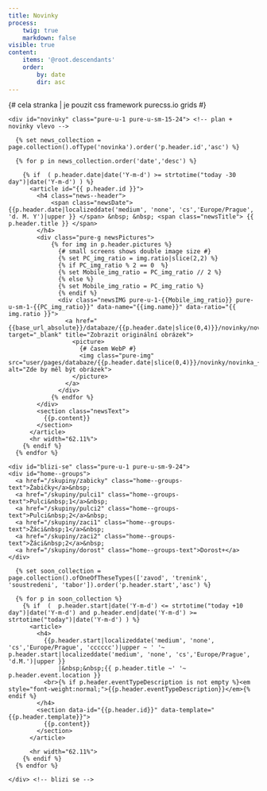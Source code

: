 ```yaml
---
title: Novinky
process:
    twig: true
    markdown: false
visible: true
content:
    items: '@root.descendants'
    order:
        by: date
        dir: asc
---
```


<div class="pure-g"> {# cela stranka | je pouzit css framework purecss.io grids #}
  
    <div id="novinky" class="pure-u-1 pure-u-sm-15-24"> <!-- plan + novinky vlevo -->

      {% set news_collection = page.collection().ofType('novinka').order('p.header.id','asc') %}

      {% for p in news_collection.order('date','desc') %}

        {% if  ( p.header.date|date('Y-m-d') >= strtotime("today -30 day")|date('Y-m-d') ) %}
          <article id="{{ p.header.id }}">
            <h4 class="news--header">
                <span class="newsDate">{{p.header.date|localizeddate('medium', 'none', 'cs','Europe/Prague', 'd. M. Y')|upper }} </span> &nbsp; &nbsp; <span class="newsTitle"> {{ p.header.title }} </span>
            </h4>
            <div class="pure-g newsPictures">
                {% for img in p.header.pictures %}
                  {# small screens shows double image size #}
                  {% set PC_img_ratio = img.ratio|slice(2,2) %}
                  {% if PC_img_ratio % 2 == 0  %}
                  {% set Mobile_img_ratio = PC_img_ratio // 2 %}
                  {% else %}
                  {% set Mobile_img_ratio = PC_img_ratio %}
                  {% endif %}
                  <div class="newsIMG pure-u-1-{{Mobile_img_ratio}} pure-u-sm-1-{{PC_img_ratio}}" data-name="{{img.name}}" data-ratio="{{ img.ratio }}">
                    <a href="{{base_url_absolute}}/databaze/{{p.header.date|slice(0,4)}}/novinky/novinka_{{p.header.id}}/img/{{img.name}}" target="_blank" title="Zobrazit originální obrázek">
                      <picture>
                        {# časem WebP #}
                        <img class="pure-img" src="user/pages/databaze/{{p.header.date|slice(0,4)}}/novinky/novinka_{{p.header.id}}/img/preview_{{img.name}}" alt="Zde by měl být obrázek">
                      </picture>
                    </a>
                  </div>
                {% endfor %}
            </div>
            <section class="newsText">
              {{p.content}}
            </section>
          </article>
          <hr width="62.11%">
        {% endif %}
      {% endfor %}
    
   </div> <!-- plan + novinky -->


    <div id="blizi-se" class="pure-u-1 pure-u-sm-9-24">
    <div id="home--groups">
      <a href="/skupiny/zabicky" class="home--groups-text">Žabičky</a>&nbsp;
      <a href="/skupiny/pulci1" class="home--groups-text">Pulci&nbsp;1</a>&nbsp;
      <a href="/skupiny/pulci2" class="home--groups-text">Pulci&nbsp;2</a>&nbsp;
      <a href="/skupiny/zaci1" class="home--groups-text">Žáci&nbsp;1</a>&nbsp;
      <a href="/skupiny/zaci2" class="home--groups-text">Žáci&nbsp;2</a>&nbsp;
      <a href="/skupiny/dorost" class="home--groups-text">Dorost+</a>
    </div>

      {% set soon_collection = page.collection().ofOneOfTheseTypes(['zavod', 'trenink', 'soustredeni', 'tabor']).order('p.header.start','asc') %}

      {% for p in soon_collection %}
        {% if  (  p.header.start|date('Y-m-d') <= strtotime("today +10 day")|date('Y-m-d') and p.header.end|date('Y-m-d') >= strtotime("today")|date('Y-m-d') ) %}
          <article>
            <h4>
              {{p.header.start|localizeddate('medium', 'none', 'cs','Europe/Prague', 'cccccc')|upper ~ ' '~ p.header.start|localizeddate('medium', 'none', 'cs','Europe/Prague', 'd.M.')|upper }}
                  |&nbsp;&nbsp;{{ p.header.title ~' '~ p.header.event.location }} 
              <br>{% if p.header.eventTypeDescription is not empty %}<em style="font-weight:normal;">{{p.header.eventTypeDescription}}</em>{% endif %}
            </h4>
            <section data-id="{{p.header.id}}" data-template="{{p.header.template}}">
              {{p.content}}
            </section>
          </article>

          <hr width="62.11%">
        {% endif %}
      {% endfor %}

    </div> <!-- blizi se -->

</div> <!-- uzavira celou stranku , pure-g -->
